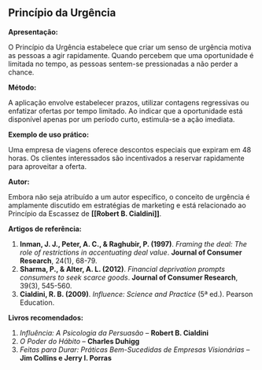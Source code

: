 ## Princípio da Urgência

**Apresentação:**

O Princípio da Urgência estabelece que criar um senso de urgência motiva as pessoas a agir rapidamente. Quando percebem que uma oportunidade é limitada no tempo, as pessoas sentem-se pressionadas a não perder a chance.

**Método:**

A aplicação envolve estabelecer prazos, utilizar contagens regressivas ou enfatizar ofertas por tempo limitado. Ao indicar que a oportunidade está disponível apenas por um período curto, estimula-se a ação imediata.

**Exemplo de uso prático:**

Uma empresa de viagens oferece descontos especiais que expiram em 48 horas. Os clientes interessados são incentivados a reservar rapidamente para aproveitar a oferta.

**Autor:**

Embora não seja atribuído a um autor específico, o conceito de urgência é amplamente discutido em estratégias de marketing e está relacionado ao Princípio da Escassez de **[[Robert B. Cialdini]]**.

**Artigos de referência:**

1. **Inman, J. J., Peter, A. C., & Raghubir, P. (1997)**. _Framing the deal: The role of restrictions in accentuating deal value_. **Journal of Consumer Research**, 24(1), 68-79.
2. **Sharma, P., & Alter, A. L. (2012)**. _Financial deprivation prompts consumers to seek scarce goods_. **Journal of Consumer Research**, 39(3), 545-560.
3. **Cialdini, R. B. (2009)**. _Influence: Science and Practice_ (5ª ed.). Pearson Education.

**Livros recomendados:**

1. _Influência: A Psicologia da Persuasão_ – **Robert B. Cialdini**
2. _O Poder do Hábito_ – **Charles Duhigg**
3. _Feitas para Durar: Práticas Bem-Sucedidas de Empresas Visionárias_ – **Jim Collins e Jerry I. Porras**